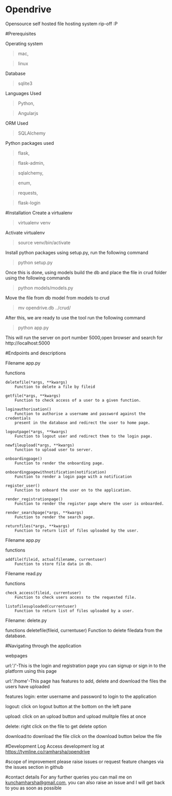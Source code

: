 # Opendrive
Opensource self hosted file hosting system rip-off :P 

#Prerequisites

Operating system
>mac,

>linux

Database
>sqlite3

Languages Used
>Python,

>Angularjs

ORM Used
>SQLAlchemy

Python packages used

>flask,

>flask-admin,

>sqlalchemy,

>enum,

>requests,

>flask-login


#Installation 
Create a virtualenv

>virtualenv venv

Activate virtualenv

>source venv/bin/activate

Install python packages using setup.py, run the following command

>python setup.py

Once this is done, using models build the db and place the file in crud folder using the following commands

>python models/models.py

Move the file from db model from models to crud

>mv opendrive.db ../crud/

After this, we are ready to use the tool run the following command

>python app.py

This will run the server on port number 5000,open browser and search for http://localhost:5000 


#Endpoints and descriptions

Filename app.py

functions

    deletefile(*args, **kwargs)
        Function to delete a file by fileid

    getfile(*args, **kwargs)
        Function to check access of a user to a given function.

    loginauthorisation()
        Function to authorise a username and password against the credentials
        present in the database and redirect the user to home page.

    logoutpage(*args, **kwargs)
        Function to logout user and redirect them to the login page.

    newfileupload(*args, **kwargs)
        function to upload user to server.

    onboardingpage()
        Function to render the onboarding page.

    onboardingpagewithnotification(notification)
        Function to render a login page with a notification

    register_user()
        Function to onboard the user on to the application.

    render_registrationpage()
        Function to render the register page where the user is onboarded.

    render_searchpage(*args, **kwargs)
        Function to render the search page.

    returnfiles(*args, **kwargs)
        Function to return list of files uploaded by the user.

Filename app.py

functions

    addfile(fileid, actualfilename, currentuser)
        Function to store file data in db.


Filename read.py

functions

    check_access(fileid, currentuser)
        Function to check users access to the requested file.

    listofilesuploaded(currentuser)
        Function to return list of files uploaded by a user.

Filename: delete.py

functions
    deletefile(fileid, currentuser)
        Function to delete filedata from the database.


#Navigating through the application

webpages

url:'/'-This is the login and registration page you can signup or sign in to the platform using this page

url:'/home'-This page has features to add, delete and download the files the users have uploaded

features
login: enter username and password to login to the application

logout: click on logout button at the bottom on the left pane

upload: click on an upload button and upload mulitple files at once

delete: right click on the file to get delete option

download:to download the file click on the download button below the file


#Development Log
Access development log at https://tymline.co/ramharsha/opendrive

#scope of improvement
please raise issues or request feature changes via the issues section in github

#contact details
For any further queries you can mail me on kunchamharsha@gmail.com,
you can also raise an issue and I will get back to you as soon as possible
